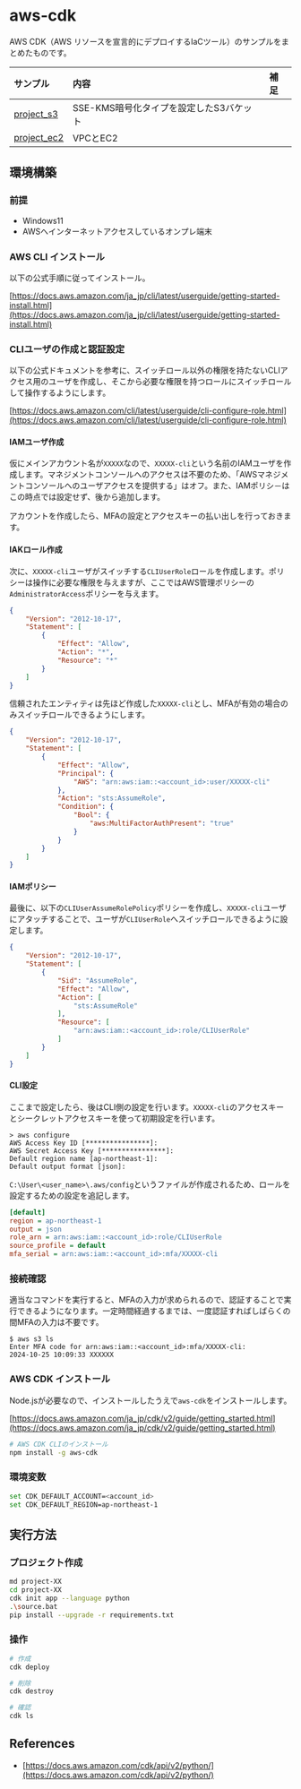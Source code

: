 # aws-cdk

AWS CDK（AWS リソースを宣言的にデプロイするIaCツール）のサンプルをまとめたものです。

|サンプル|内容|補足|
|:--|:--|:--|
|[project_s3](https://github.com/JuvenileTalk9/aws-cdk/tree/main/project-s3)|SSE-KMS暗号化タイプを設定したS3バケット||
|[project_ec2](https://github.com/JuvenileTalk9/aws-cdk/tree/main/project_ec2)|VPCとEC2||

## 環境構築

### 前提

- Windows11
- AWSへインターネットアクセスしているオンプレ端末

### AWS CLI インストール

以下の公式手順に従ってインストール。

[https://docs.aws.amazon.com/ja_jp/cli/latest/userguide/getting-started-install.html](https://docs.aws.amazon.com/ja_jp/cli/latest/userguide/getting-started-install.html)

### CLIユーザの作成と認証設定

以下の公式ドキュメントを参考に、スイッチロール以外の権限を持たないCLIアクセス用のユーザを作成し、そこから必要な権限を持つロールにスイッチロールして操作するようにします。

[https://docs.aws.amazon.com/cli/latest/userguide/cli-configure-role.html](https://docs.aws.amazon.com/cli/latest/userguide/cli-configure-role.html)

#### IAMユーザ作成

仮にメインアカウント名が`XXXXX`なので、`XXXXX-cli`という名前のIAMユーザを作成します。マネジメントコンソールへのアクセスは不要のため、「AWSマネジメントコンソールへのユーザアクセスを提供する」はオフ。また、IAMポリシ－はこの時点では設定せず、後から追加します。

アカウントを作成したら、MFAの設定とアクセスキーの払い出しを行っておきます。

#### IAKロール作成

次に、`XXXXX-cli`ユーザがスイッチする`CLIUserRole`ロールを作成します。ポリシーは操作に必要な権限を与えますが、ここではAWS管理ポリシーの`AdministratorAccess`ポリシーを与えます。

```json
{
    "Version": "2012-10-17",
    "Statement": [
        {
            "Effect": "Allow",
            "Action": "*",
            "Resource": "*"
        }
    ]
}
```

信頼されたエンティティは先ほど作成した`XXXXX-cli`とし、MFAが有効の場合のみスイッチロールできるようにします。

```json
{
    "Version": "2012-10-17",
    "Statement": [
        {
            "Effect": "Allow",
            "Principal": {
                "AWS": "arn:aws:iam::<account_id>:user/XXXXX-cli"
            },
            "Action": "sts:AssumeRole",
            "Condition": {
                "Bool": {
                    "aws:MultiFactorAuthPresent": "true"
                }
            }
        }
    ]
}
```

#### IAMポリシー

最後に、以下の`CLIUserAssumeRolePolicy`ポリシーを作成し、`XXXXX-cli`ユーザにアタッチすることで、ユーザが`CLIUserRole`へスイッチロールできるように設定します。

```json
{
    "Version": "2012-10-17",
    "Statement": [
        {
            "Sid": "AssumeRole",
            "Effect": "Allow",
            "Action": [
                "sts:AssumeRole"
            ],
            "Resource": [
                "arn:aws:iam::<account_id>:role/CLIUserRole"
            ]
        }
    ]
}
```

#### CLI設定

ここまで設定したら、後はCLI側の設定を行います。`XXXXX-cli`のアクセスキーとシークレットアクセスキーを使って初期設定を行います。

```
> aws configure
AWS Access Key ID [****************]: 
AWS Secret Access Key [****************]: 
Default region name [ap-northeast-1]: 
Default output format [json]: 
```

`C:\User\<user_name>\.aws/config`というファイルが作成されるため、ロールを設定するための設定を追記します。

```ini
[default]
region = ap-northeast-1
output = json
role_arn = arn:aws:iam::<account_id>:role/CLIUserRole
source_profile = default
mfa_serial = arn:aws:iam::<account_id>:mfa/XXXXX-cli
```

### 接続確認

適当なコマンドを実行すると、MFAの入力が求められるので、認証することで実行できるようになります。一定時間経過するまでは、一度認証すればしばらくの間MFAの入力は不要です。

```
$ aws s3 ls
Enter MFA code for arn:aws:iam::<account_id>:mfa/XXXXX-cli:
2024-10-25 10:09:33 XXXXXX
```

### AWS CDK インストール

Node.jsが必要なので、インストールしたうえで`aws-cdk`をインストールします。

[https://docs.aws.amazon.com/ja_jp/cdk/v2/guide/getting_started.html](https://docs.aws.amazon.com/ja_jp/cdk/v2/guide/getting_started.html)

```bash
# AWS CDK CLIのインストール
npm install -g aws-cdk
```

### 環境変数

```bash
set CDK_DEFAULT_ACCOUNT=<account_id>
set CDK_DEFAULT_REGION=ap-northeast-1
```

## 実行方法

### プロジェクト作成

```bash
md project-XX
cd project-XX
cdk init app --language python
.\source.bat
pip install --upgrade -r requirements.txt
```

### 操作

```bash
# 作成
cdk deploy

# 削除
cdk destroy

# 確認
cdk ls
```

## References

- [https://docs.aws.amazon.com/cdk/api/v2/python/](https://docs.aws.amazon.com/cdk/api/v2/python/)
